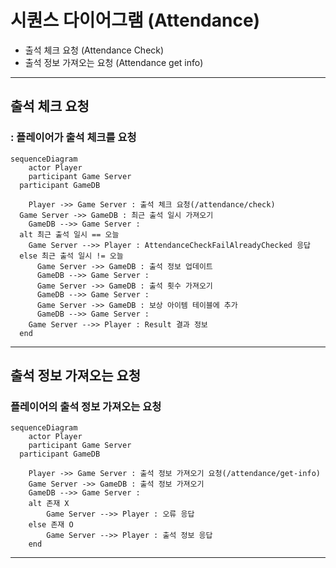 # 시퀀스 다이어그램 (Attendance)
* 출석 체크 요청 (Attendance Check)
* 출석 정보 가져오는 요청 (Attendance get info)
------------------------------

## 출석 체크 요청
### : 플레이어가 출석 체크를 요청
```mermaid
sequenceDiagram
	actor Player
	participant Game Server
  participant GameDB

	Player ->> Game Server : 출석 체크 요청(/attendance/check)
  Game Server ->> GameDB : 최근 출석 일시 가져오기
	GameDB -->> Game Server : 
  alt 최근 출석 일시 == 오늘
    Game Server -->> Player : AttendanceCheckFailAlreadyChecked 응답
  else 최근 출석 일시 != 오늘
	  Game Server ->> GameDB : 출석 정보 업데이트
	  GameDB -->> Game Server : 
	  Game Server ->> GameDB : 출석 횟수 가져오기
	  GameDB -->> Game Server : 
	  Game Server ->> GameDB : 보상 아이템 테이블에 추가
	  GameDB -->> Game Server :  
    Game Server -->> Player : Result 결과 정보
  end

```



------------------------------


## 출석 정보 가져오는 요청
### 플레이어의 출석 정보 가져오는 요청 
```mermaid
sequenceDiagram
	actor Player
	participant Game Server
  participant GameDB

	Player ->> Game Server : 출석 정보 가져오기 요청(/attendance/get-info) 
	Game Server ->> GameDB : 출석 정보 가져오기
	GameDB -->> Game Server : 
	alt 존재 X
		Game Server -->> Player : 오류 응답
	else 존재 O
		Game Server -->> Player : 출석 정보 응답
	end

```


------------------------------

